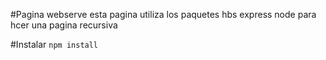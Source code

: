 #Pagina webserve
esta pagina utiliza los paquetes hbs express node para hcer una pagina 
recursiva 

#Instalar 
``npm install``
